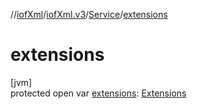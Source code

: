 //[iofXml](../../../index.md)/[iofXml.v3](../index.md)/[Service](index.md)/[extensions](extensions.md)

# extensions

[jvm]\
protected open var [extensions](extensions.md): [Extensions](../-extensions/index.md)
